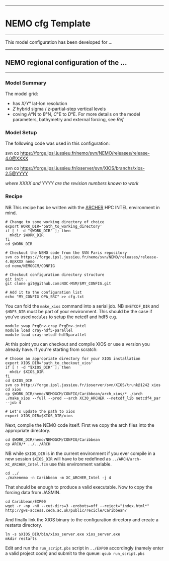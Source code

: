 *******************
# NEMO cfg Template
*******************

This model configuration has been developed for ...

*****************************************
## NEMO regional configuration of the ...
*****************************************

### Model Summary

The model grid:
- has *X/Y*&deg; lat-lon resolution 
- *Z* hybrid sigma / z-partial-step vertical levels
- coving  *A*&deg;N to *B*&deg;N, *C*&deg;E to *D*&deg;E.
For more details on the model parameters, bathymetry and external forcing, see *Ref*

### Model Setup

The following code was used in this configuration:

svn co https://forge.ipsl.jussieu.fr/nemo/svn/NEMO/releases/release-4.0@XXXX

svn co https://forge.ipsl.jussieu.fr/ioserver/svn/XIOS/branchs/xios-2.5@YYYY

*where XXXX and YYYY are the revision numbers known to work* 

### Recipe

NB This recipe has be written with the [ARCHER](https://www.archer.ac.uk) HPC INTEL environment in mind.

```
# Change to some working directory of choice
export WORK_DIR='path_to_working_directory'
if [ ! -d "$WORK_DIR" ]; then
  mkdir $WORK_DIR
fi
cd $WORK_DIR

# Checkout the NEMO code from the SVN Paris repository 
svn co https://forge.ipsl.jussieu.fr/nemo/svn/NEMO/releases/release-4.0@XXXX nemo
cd nemo/NEMOGCM/CONFIG

# Checkout configuration directory structure
git init .
git clone git@github.com:NOC-MSM/$MY_CONFIG.git

# Add it to the configuration list
echo "MY_CONFIG OPA_SRC" >> cfg.txt
```

You can fold the ```make_xios``` command into a serial job. NB ```$NETCDF_DIR``` and ```$HDF5_DIR``` must be part of your environment. This should be the case if you've used ```modules``` to setup the netcdf and hdf5 e.g. 

```
module swap PrgEnv-cray PrgEnv-intel
module load cray-hdf5-parallel
module load cray-netcdf-hdf5parallel
```

At this point you can checkout and compile XIOS or use a version you already have. If you're starting from scratch:

```
# Choose an appropriate directory for your XIOS installation
export XIOS_DIR='path_to_checkout_xios'
if [ ! -d "$XIOS_DIR" ]; then
  mkdir $XIOS_DIR
fi
cd $XIOS_DIR
svn co http://forge.ipsl.jussieu.fr/ioserver/svn/XIOS/trunk@1242 xios
cd xios
cp $WORK_DIR/nemo/NEMOGCM/CONFIG/Caribbean/arch_xios/* ./arch
./make_xios --full --prod --arch XC30_ARCHER --netcdf_lib netcdf4_par --job 4

# Let's update the path to xios
export XIOS_DIR=$XIOS_DIR/xios
```

Next, compile the NEMO code itself. First we copy the arch files into the appropriate directory.

```
cd $WORK_DIR/nemo/NEMOGCM/CONFIG/Caribbean
cp ARCH/* ../../ARCH
```

NB while ```$XIOS_DIR``` is in the current environment if you ever compile in a new session ```$XIOS_DIR``` will have to be redefined as ```../ARCH/arch-XC_ARCHER_Intel.fcm``` use this environment variable.

```
cd ../
./makenemo -n Caribbean -m XC_ARCHER_Intel -j 4
```

That should be enough to produce a valid executable. Now to copy the forcing data from JASMIN. 

```
cd Caribbean/EXP00
wget -r -np -nH --cut-dirs=3 -erobots=off --reject="index.html*" http://gws-access.ceda.ac.uk/public/recicle/Caribbean/
```

And finally link the XIOS binary to the configuration directory and create a restarts directory.

```
ln -s $XIOS_DIR/bin/xios_server.exe xios_server.exe
mkdir restarts
```

Edit and run the ```run_script.pbs``` script in ```../EXP00``` accordingly (namely enter a valid project code) and submit to the queue: ```qsub run_script.pbs```
